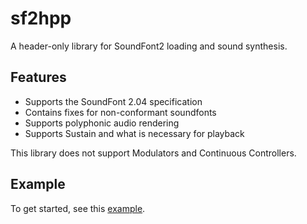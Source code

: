 # sf2hpp

A header-only library for SoundFont2 loading and sound synthesis.

## Features

- Supports the SoundFont 2.04 specification
- Contains fixes for non-conformant soundfonts
- Supports polyphonic audio rendering
- Supports Sustain and what is necessary for playback

This library does not support Modulators and Continuous Controllers.

## Example

To get started, see this [example](<https://github.com/AnonN10/sf2hpp/blob/master/example.cpp>).

